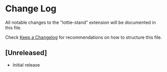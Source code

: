 # Change Log

All notable changes to the "lottie-stand" extension will be documented in this file.

Check [Keep a Changelog](http://keepachangelog.com/) for recommendations on how to structure this file.

## [Unreleased]

- Initial release
